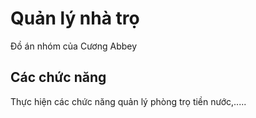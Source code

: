 # Quản lý nhà trọ

Đồ án nhóm của Cương Abbey
## Các chức năng

Thực hiện các chức năng quản lý phòng trọ tiền nước,.....
